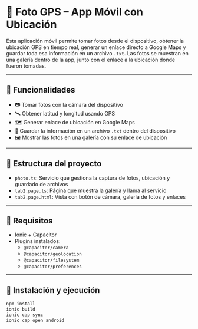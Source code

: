 # 📸 Foto GPS – App Móvil con Ubicación

Esta aplicación móvil permite tomar fotos desde el dispositivo, obtener la ubicación GPS en tiempo real, generar un enlace directo a Google Maps y guardar toda esa información en un archivo `.txt`. Las fotos se muestran en una galería dentro de la app, junto con el enlace a la ubicación donde fueron tomadas.

---

## 🚀 Funcionalidades

- 📷 Tomar fotos con la cámara del dispositivo
- 🛰️ Obtener latitud y longitud usando GPS
- 🗺️ Generar enlace de ubicación en Google Maps
- 📝 Guardar la información en un archivo `.txt` dentro del dispositivo
- 🖼️ Mostrar las fotos en una galería con su enlace de ubicación

---

## 📁 Estructura del proyecto

- `photo.ts`: Servicio que gestiona la captura de fotos, ubicación y guardado de archivos
- `tab2.page.ts`: Página que muestra la galería y llama al servicio
- `tab2.page.html`: Vista con botón de cámara, galería de fotos y enlaces

---

## 📱 Requisitos

- Ionic + Capacitor
- Plugins instalados:
  - `@capacitor/camera`
  - `@capacitor/geolocation`
  - `@capacitor/filesystem`
  - `@capacitor/preferences`

---

## 🔧 Instalación y ejecución

```bash
npm install
ionic build
ionic cap sync
ionic cap open android

